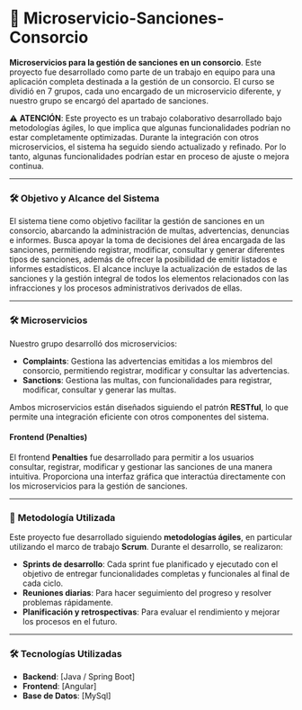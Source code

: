 # 🚨 Microservicio-Sanciones-Consorcio

**Microservicios para la gestión de sanciones en un consorcio**. Este proyecto fue desarrollado como parte de un trabajo en equipo para una aplicación completa destinada a la gestión de un consorcio. El curso se dividió en 7 grupos, cada uno encargado de un microservicio diferente, y nuestro grupo se encargó del apartado de sanciones.

⚠️ **ATENCIÓN**: Este proyecto es un trabajo colaborativo desarrollado bajo metodologías ágiles, lo que implica que algunas funcionalidades podrían no estar completamente optimizadas. Durante la integración con otros microservicios, el sistema ha seguido siendo actualizado y refinado. Por lo tanto, algunas funcionalidades podrían estar en proceso de ajuste o mejora continua.

---

### 🛠️ **Objetivo y Alcance del Sistema**

El sistema tiene como objetivo facilitar la gestión de sanciones en un consorcio, abarcando la administración de multas, advertencias, denuncias e informes. Busca apoyar la toma de decisiones del área encargada de las sanciones, permitiendo registrar, modificar, consultar y generar diferentes tipos de sanciones, además de ofrecer la posibilidad de emitir listados e informes estadísticos. El alcance incluye la actualización de estados de las sanciones y la gestión integral de todos los elementos relacionados con las infracciones y los procesos administrativos derivados de ellas.

---

### 🛠️ **Microservicios**

Nuestro grupo desarrolló dos microservicios:  
- **Complaints**: Gestiona las advertencias emitidas a los miembros del consorcio, permitiendo registrar, modificar y consultar las advertencias.
- **Sanctions**: Gestiona las multas, con funcionalidades para registrar, modificar, consultar y generar las multas.

Ambos microservicios están diseñados siguiendo el patrón **RESTful**, lo que permite una integración eficiente con otros componentes del sistema.

#### **Frontend (Penalties)**  
El frontend **Penalties** fue desarrollado para permitir a los usuarios consultar, registrar, modificar y gestionar las sanciones de una manera intuitiva. Proporciona una interfaz gráfica que interactúa directamente con los microservicios para la gestión de sanciones.

---

### 🚀 **Metodología Utilizada**

Este proyecto fue desarrollado siguiendo **metodologías ágiles**, en particular utilizando el marco de trabajo **Scrum**. Durante el desarrollo, se realizaron:

- **Sprints de desarrollo**: Cada sprint fue planificado y ejecutado con el objetivo de entregar funcionalidades completas y funcionales al final de cada ciclo.
- **Reuniones diarias**: Para hacer seguimiento del progreso y resolver problemas rápidamente.
- **Planificación y retrospectivas**: Para evaluar el rendimiento y mejorar los procesos en el futuro.

---

### 🛠️ **Tecnologías Utilizadas**

- **Backend**: [Java / Spring Boot]
- **Frontend**: [Angular]
- **Base de Datos**: [MySql]


